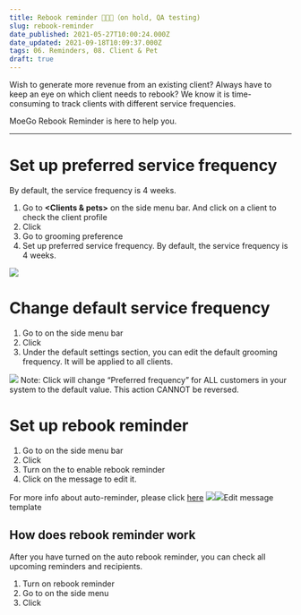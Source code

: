 ```yaml
---
title: Rebook reminder 👨‍💻🎨（on hold, QA testing)
slug: rebook-reminder
date_published: 2021-05-27T10:00:24.000Z
date_updated: 2021-09-18T10:09:37.000Z
tags: 06. Reminders, 08. Client & Pet
draft: true
---
```


Wish to generate more revenue from an existing client? Always have to keep an eye on which client needs to rebook? We know it is time-consuming to track clients with different service frequencies.

MoeGo Rebook Reminder is here to help you.

---

# Set up preferred service frequency

By default, the service frequency is 4 weeks.

1. Go to **<Clients & pets>** on the side menu bar. And click on a client to check the client profile
2. Click **<Client details>**
3. Go to grooming preference
4. Set up preferred service frequency. By default, the service frequency is 4 weeks.

![](__GHOST_URL__/content/images/2021/09/CleanShot-2021-09-13-at-15.28.51.jpg)
# Change default service frequency 

1. Go to **<Setting>** on the side menu bar
2. Click **<Business>**
3. Under the default settings section, you can edit the default grooming frequency. It will be applied to all clients.

![](__GHOST_URL__/content/images/2021/09/CleanShot-2021-09-13-at-15.29.51.jpg)
Note: Click **<Apply to all>** will change “Preferred frequency” for ALL customers in your system to the default value. This action CANNOT be reversed. 

# Set up rebook reminder

1. Go to **<Setting>** on the side menu bar
2. Click **<Auto message>**
3. Turn on the **<toggle>** to enable rebook reminder
4. Click on the message to edit it.

For more info about auto-reminder, please click [here](__GHOST_URL__/appointment-reminder-1st-2nd/)
![](__GHOST_URL__/content/images/2021/09/CleanShot-2021-09-13-at-15.33.01.jpg)![](__GHOST_URL__/content/images/2021/08/Screenshot-17.14.04.png)Edit message template
## How does rebook reminder work

After you have turned on the auto rebook reminder, you can check all upcoming reminders and recipients.

1. Turn on rebook reminder
2. Go to <auto reminder> on the side menu 
3. Click <rebook reminder>
